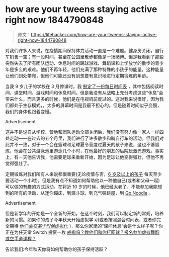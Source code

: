# how are your tweens staying active right now 1844790848

> 原文：<https://lifehacker.com/how-are-your-tweens-staying-active-right-now-1844790848>

对我们许多人来说，在疫情期间保持体力活动一直是一个难题。健身房关闭，自行车销售一空；有一段时间，甚至在公园里散步都像是一场赌博。但是我看到了那些突然失去了所有团队运动、休息时间的踢球游戏、舞蹈课和上学放学的散步的青少年是多么的艰难。他们不再年轻，他们充满了那种特殊的小孩子的能量，这种能量让他们到处攀爬，但他们可能还没有到想要有意识地进行定期锻炼的年龄。

当我 9 岁儿子的学校在 3 月停课时，我 [制定了一份每日时间表](https://lifehacker.com/create-a-daytime-academic-schedule-for-kids-stuck-at-ho-1842357145) ，其中包括阅读时间、课堂时间、游戏时间和休息时间。但是我没有从战略上充分考虑这些“休息”会带来什么，而且更多的时候，他们是在电视机前度过的。这对我来说很好，因为我们都处于生存模式，，太多的屏幕时间是我最不担心的。但是随着时间似乎变慢，我们的身体也跟着变慢。

<label class="bxm4mm-13 juykRM">Advertisement</label>

这并不是说自从学校、营地和团队运动全部关闭后，我们没有努力像一家人一样四处走动——在过去的五个月里，我们进行了许多散步和骑自行车的活动。但我们对此并不一致，对于一个会在篮球和足球夏令营度过夏天的孩子来说，这也不够锻炼，他会在公共游泳池里游泳几个小时，在他最好的朋友的后院玩激光游戏。事实上，有一天他告诉我，他需要足球来重新开始，因为足球让他变得强壮，但他不再觉得强壮了。

定期锻炼对我们所有人来说都很重要(无论疫情与否，[6 岁及以上的孩子](https://lifehacker.com/how-much-exercise-kids-really-need-1830410104) 每天至少要活动一个小时)。但是我有点不知道如何帮助他以一种他自己(或者和父母一起)可以做的有趣的方式运动。在将近 10 岁的时候，他已经太老了，不能参加我能想到的所有的活动，从迷你蹦床，到漏斗球，到充气弹跳屋，到 [Go Noodle](https://www.gonoodle.com/for-families/) 。

<label class="bxm4mm-13 juykRM">Advertisement</label>

但是新学年的开始是一个全新的开始，在这个时刻，我们可以制定新的常规，培养新的习惯。如果你的孩子今年秋天开始虚拟学习(或者按照混合时间表，或者你完全期待 [他们*会在某个时候*虚拟化](https://offspring.lifehacker.com/schools-will-close-again-1844604561) )，那么你家里的“课间休息”会是什么样子呢？你正在为任天堂 Switch 投资一枚 [戒指吗？教他们和你打网球？报名参加虚拟舞蹈或空手道课程？](https://www.gamestop.com/video-games/switch/games/products/ring-fit-adventure/11097187.html?rt=productDetailsRedesign&gclid=EAIaIQobChMI-PnY9L6q6wIVD7bICh28lgetEAQYAiABEgI8LvD_BwE&gclsrc=aw.ds&utm_expid=.h77-PyHtRYaskNpc14UbmA.1&utm_referrer=) 

告诉我们:今年秋天你将如何帮助你的孩子保持活跃？